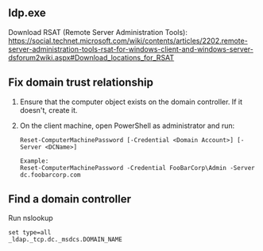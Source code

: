 ldp.exe
-------
Download RSAT (Remote Server Administration Tools): https://social.technet.microsoft.com/wiki/contents/articles/2202.remote-server-administration-tools-rsat-for-windows-client-and-windows-server-dsforum2wiki.aspx#Download_locations_for_RSAT

Fix domain trust relationship
-----------------------------
1. Ensure that the computer object exists on the domain controller. If it doesn't, create it.

2. On the client machine, open PowerShell as administrator and run:

       Reset-ComputerMachinePassword [-Credential <Domain Account>] [-Server <DCName>]
       
       Example:
       Reset-ComputerMachinePassword -Credential FooBarCorp\Admin -Server dc.foobarcorp.com

Find a domain controller
------------------------

Run nslookup

    set type=all
    _ldap._tcp.dc._msdcs.DOMAIN_NAME
